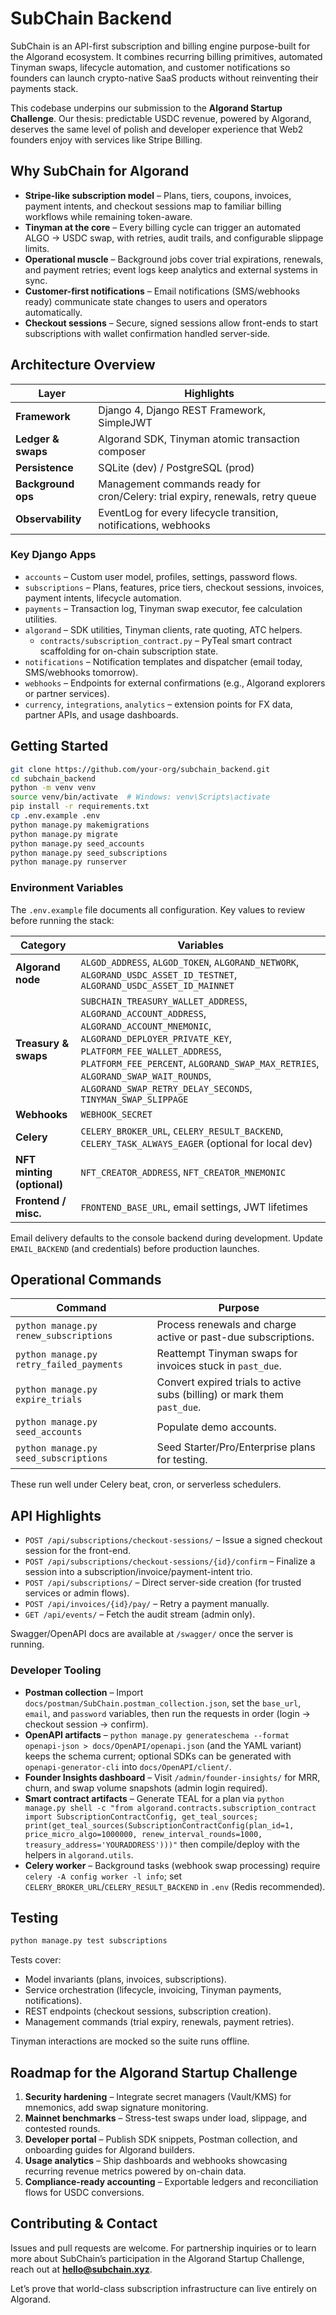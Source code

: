 # SubChain Backend

SubChain is an API-first subscription and billing engine purpose-built for the Algorand ecosystem. It combines recurring billing primitives, automated Tinyman swaps, lifecycle automation, and customer notifications so founders can launch crypto-native SaaS products without reinventing their payments stack.

This codebase underpins our submission to the **Algorand Startup Challenge**. Our thesis: predictable USDC revenue, powered by Algorand, deserves the same level of polish and developer experience that Web2 founders enjoy with services like Stripe Billing.

## Why SubChain for Algorand

- **Stripe-like subscription model** – Plans, tiers, coupons, invoices, payment intents, and checkout sessions map to familiar billing workflows while remaining token-aware.
- **Tinyman at the core** – Every billing cycle can trigger an automated ALGO → USDC swap, with retries, audit trails, and configurable slippage limits.
- **Operational muscle** – Background jobs cover trial expirations, renewals, and payment retries; event logs keep analytics and external systems in sync.
- **Customer-first notifications** – Email notifications (SMS/webhooks ready) communicate state changes to users and operators automatically.
- **Checkout sessions** – Secure, signed sessions allow front-ends to start subscriptions with wallet confirmation handled server-side.

## Architecture Overview

| Layer | Highlights |
| --- | --- |
| **Framework** | Django 4, Django REST Framework, SimpleJWT |
| **Ledger & swaps** | Algorand SDK, Tinyman atomic transaction composer |
| **Persistence** | SQLite (dev) / PostgreSQL (prod) |
| **Background ops** | Management commands ready for cron/Celery: trial expiry, renewals, retry queue |
| **Observability** | EventLog for every lifecycle transition, notifications, webhooks |

### Key Django Apps

- `accounts` – Custom user model, profiles, settings, password flows.
- `subscriptions` – Plans, features, price tiers, checkout sessions, invoices, payment intents, lifecycle automation.
- `payments` – Transaction log, Tinyman swap executor, fee calculation utilities.
- `algorand` – SDK utilities, Tinyman clients, rate quoting, ATC helpers.
  - `contracts/subscription_contract.py` – PyTeal smart contract scaffolding for on-chain subscription state.
- `notifications` – Notification templates and dispatcher (email today, SMS/webhooks tomorrow).
- `webhooks` – Endpoints for external confirmations (e.g., Algorand explorers or partner services).
- `currency`, `integrations`, `analytics` – extension points for FX data, partner APIs, and usage dashboards.

## Getting Started

```bash
git clone https://github.com/your-org/subchain_backend.git
cd subchain_backend
python -m venv venv
source venv/bin/activate  # Windows: venv\Scripts\activate
pip install -r requirements.txt
cp .env.example .env
python manage.py makemigrations
python manage.py migrate
python manage.py seed_accounts
python manage.py seed_subscriptions
python manage.py runserver
```

### Environment Variables

The `.env.example` file documents all configuration. Key values to review before running the stack:

| Category | Variables |
| --- | --- |
| **Algorand node** | `ALGOD_ADDRESS`, `ALGOD_TOKEN`, `ALGORAND_NETWORK`, `ALGORAND_USDC_ASSET_ID_TESTNET`, `ALGORAND_USDC_ASSET_ID_MAINNET` |
| **Treasury & swaps** | `SUBCHAIN_TREASURY_WALLET_ADDRESS`, `ALGORAND_ACCOUNT_ADDRESS`, `ALGORAND_ACCOUNT_MNEMONIC`, `ALGORAND_DEPLOYER_PRIVATE_KEY`, `PLATFORM_FEE_WALLET_ADDRESS`, `PLATFORM_FEE_PERCENT`, `ALGORAND_SWAP_MAX_RETRIES`, `ALGORAND_SWAP_WAIT_ROUNDS`, `ALGORAND_SWAP_RETRY_DELAY_SECONDS`, `TINYMAN_SWAP_SLIPPAGE` |
| **Webhooks** | `WEBHOOK_SECRET` |
| **Celery** | `CELERY_BROKER_URL`, `CELERY_RESULT_BACKEND`, `CELERY_TASK_ALWAYS_EAGER` (optional for local dev) |
| **NFT minting (optional)** | `NFT_CREATOR_ADDRESS`, `NFT_CREATOR_MNEMONIC` |
| **Frontend / misc.** | `FRONTEND_BASE_URL`, email settings, JWT lifetimes |

Email delivery defaults to the console backend during development. Update `EMAIL_BACKEND` (and credentials) before production launches.

## Operational Commands

| Command | Purpose |
| --- | --- |
| `python manage.py renew_subscriptions` | Process renewals and charge active or past-due subscriptions. |
| `python manage.py retry_failed_payments` | Reattempt Tinyman swaps for invoices stuck in `past_due`. |
| `python manage.py expire_trials` | Convert expired trials to active subs (billing) or mark them `past_due`. |
| `python manage.py seed_accounts` | Populate demo accounts. |
| `python manage.py seed_subscriptions` | Seed Starter/Pro/Enterprise plans for testing. |

These run well under Celery beat, cron, or serverless schedulers.

## API Highlights

- `POST /api/subscriptions/checkout-sessions/` – Issue a signed checkout session for the front-end.
- `POST /api/subscriptions/checkout-sessions/{id}/confirm` – Finalize a session into a subscription/invoice/payment-intent trio.
- `POST /api/subscriptions/` – Direct server-side creation (for trusted services or admin flows).
- `POST /api/invoices/{id}/pay/` – Retry a payment manually.
- `GET /api/events/` – Fetch the audit stream (admin only).

Swagger/OpenAPI docs are available at `/swagger/` once the server is running.

### Developer Tooling

- **Postman collection** – Import `docs/postman/SubChain.postman_collection.json`, set the `base_url`, `email`, and `password` variables, then run the requests in order (login → checkout session → confirm).
- **OpenAPI artifacts** – `python manage.py generateschema --format openapi-json > docs/OpenAPI/openapi.json` (and the YAML variant) keeps the schema current; optional SDKs can be generated with `openapi-generator-cli` into `docs/OpenAPI/client/`.
- **Founder Insights dashboard** – Visit `/admin/founder-insights/` for MRR, churn, and swap volume snapshots (admin login required).
- **Smart contract artifacts** – Generate TEAL for a plan via `python manage.py shell -c "from algorand.contracts.subscription_contract import SubscriptionContractConfig, get_teal_sources; print(get_teal_sources(SubscriptionContractConfig(plan_id=1, price_micro_algo=1000000, renew_interval_rounds=1000, treasury_address='YOURADDRESS')))"` then compile/deploy with the helpers in `algorand.utils`.
- **Celery worker** – Background tasks (webhook swap processing) require `celery -A config worker -l info`; set `CELERY_BROKER_URL`/`CELERY_RESULT_BACKEND` in `.env` (Redis recommended).

## Testing

```bash
python manage.py test subscriptions
```

Tests cover:

- Model invariants (plans, invoices, subscriptions).
- Service orchestration (lifecycle, invoicing, Tinyman payments, notifications).
- REST endpoints (checkout sessions, subscription creation).
- Management commands (trial expiry, renewals, payment retries).

Tinyman interactions are mocked so the suite runs offline.

## Roadmap for the Algorand Startup Challenge

1. **Security hardening** – Integrate secret managers (Vault/KMS) for mnemonics, add swap signature monitoring.
2. **Mainnet benchmarks** – Stress-test swaps under load, slippage, and contested rounds.
3. **Developer portal** – Publish SDK snippets, Postman collection, and onboarding guides for Algorand builders.
4. **Usage analytics** – Ship dashboards and webhooks showcasing recurring revenue metrics powered by on-chain data.
5. **Compliance-ready accounting** – Exportable ledgers and reconciliation flows for USDC conversions.

## Contributing & Contact

Issues and pull requests are welcome. For partnership inquiries or to learn more about SubChain’s participation in the Algorand Startup Challenge, reach out at **hello@subchain.xyz**.

Let’s prove that world-class subscription infrastructure can live entirely on Algorand.

